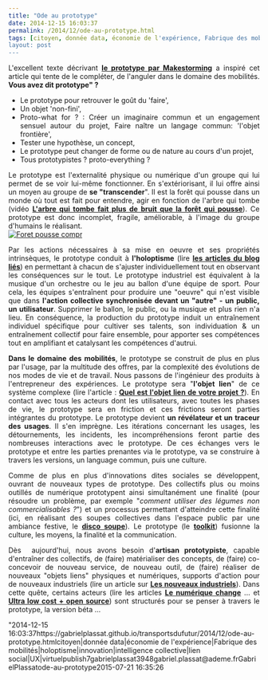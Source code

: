 ```yaml
---
title: "Ode au prototype"
date: 2014-12-15 16:03:37
permalink: /2014/12/ode-au-prototype.html
tags: [citoyen, donnée data, économie de l'expérience, Fabrique des mobilités, holoptisme, innovation, intelligence collective, lien social, UX, virtuel]
layout: post
---
```


<p style="text-align: justify">L'excellent texte décrivant <a href="http://makestorming.com/salon/vous-avez-dit-prototype" target="_blank"><strong>le prototype par Makestorming</strong></a> a inspiré cet article qui tente de le compléter, de l'anguler dans le domaine des mobilités. <strong>Vous avez dit prototype" ?</strong></p> <ul style="text-align: justify"> <li>Le prototype pour retrouver le goût du 'faire',</li> <li>Un objet 'non-fini',</li> <li>Proto-what for ? : Créer un imaginaire commun et un engagement sensuel autour du projet, Faire naître un langage commun: 'l'objet frontière',</li> <li>Tester une hypothèse, un concept,</li> <li>Le prototype peut changer de forme ou de nature au cours d'un projet,</li> <li>Tous prototypistes ? proto-everything ?</li> </ul> <p style="text-align: justify">Le prototype est l'externalité physique ou numérique d'un groupe qui lui permet de se voir lui-même fonctionner. En s'extériorisant, il lui offre ainsi un moyen au groupe de <strong>se "transcender</strong>". Il est la forêt qui pousse dans un monde où tout est fait pour entendre, agir en fonction de l'arbre qui tombe (vidéo <a href="http://noubel.fr/conferences/#quand_l8217arbre_qui_tombe_fait_plus_de_bruit_que_la_fort_qui_pousse8230" target="_blank"><strong>L'arbre qui tombe fait plus de bruit que la forêt qui pousse</strong></a>). Ce prototype est donc incomplet, fragile, améliorable, à l'image du groupe d'humains le réalisant.<br /><a class="asset-img-link" href="https://gabrielplassat.github.io/transportsdufutur/wp-content/uploads/sites/6/old/6a0120a66d2ad4970b01b8d0a991ff970c-pi.jpg"><img alt="Foret pousse compr" border="0" class="asset  asset-image at-xid-6a0120a66d2ad4970b01b8d0a991ff970c img-responsive" src="/wp-content/uploads/sites/6/old/6a0120a66d2ad4970b01b8d0a991ff970c-800wi.jpg" style="margin-left: automargin-right: auto" title="Foret pousse compr" /></a></p>   <!--more-->  <p style="text-align: justify">Par les actions nécessaires à sa mise en oeuvre et ses propriétés intrinsèques, le prototype conduit à <strong>l'holoptisme</strong> (lire <a href="https://gabrielplassat.github.io/transportsdufutur/?s=holoptisme" target="_blank"><strong>les articles du blog liés</strong></a>) en permettant à chacun de s'ajuster individuellement tout en observant les conséquences sur le tout. Le prototype industriel est équivalent à la musique d'un orchestre ou le jeu au ballon d'une équipe de sport. Pour cela, les équipes s'entraînent pour produire une "oeuvre" qui n'est visible que dans <strong>l'action collective synchronisée devant un "autre" - un public, un utilisateur</strong>. Supprimer le ballon, le public, ou la musique et plus rien n'a lieu. En conséquence, la production du prototype induit un entraînement individuel spécifique pour cultiver ses talents, son individuation & un entraînement collectif pour faire ensemble, pour apporter ses compétences tout en amplifiant et catalysant les compétences d'autrui. </p> <p style="text-align: justify"><strong>Dans le domaine des mobilités</strong>, le prototype se construit de plus en plus par l'usage, par la multitude des offres, par la complexité des évolutions de nos modes de vie et de travail. Nous passons de l'ingénieur des produits à l'entrepreneur des expériences. Le prototype sera "<strong>l'objet lien</strong>" de ce système complexe (lire l'article : <a href="https://gabrielplassat.github.io/transportsdufutur/2013/09/quel-est-lobjet-lien-de-votre-projet-la-peur-la-proie-ou-lart-.html" target="_blank"><strong>Quel est l'objet lien de votre projet ?</strong></a>). En contact avec tous les acteurs dont les utilisateurs, avec toutes les phases de vie, le prototype sera en friction et ces frictions seront parties intégrantes du prototype. Le prototype devient <strong>un révélateur et un traceur des usages</strong>. Il s'en imprègne. Les itérations concernant les usages, les détournements, les incidents, les incompréhensions feront partie des nombreuses interactions avec le prototype. De ces échanges vers le prototype et entre les parties prenantes via le prototype, va se construire à travers les versions, un language commun, puis une culture.</p> <p style="text-align: justify">Comme de plus en plus d'innovations dites sociales se développent, ouvrant de nouveaux types de prototype. Des collectifs plus ou moins outillés de numérique prototypent ainsi simultanément une finalité (pour résoudre un problème, par exemple "<em>comment utiliser des légumes non commercialisables ?</em>") et un processus permettant d'atteindre cette finalité (ici, en réalisant des soupes collectives dans l'espace public par une ambiance festive, le <a href="http://discosoupe.org/" target="_blank"><strong>disco soupe</strong></a>). Le prototype (le <a href="http://discosoupe.org/toolkit/" target="_blank"><strong>toolkit</strong></a>) fusionne la culture, les moyens, la finalité et la communication.</p> <p style="text-align: justify">Dès  aujourd'hui, nous avons besoin d'<strong>artisan prototypiste</strong>, capable d'entraîner des collectifs, de (faire) matérialiser des concepts, de (faire) co-concevoir de nouveau service, de nouveau outil, de (faire) réaliser de nouveaux "objets liens" physiques et numériques, supports d'action pour de nouveaux industriels (lire un article sur <a href="https://gabrielplassat.github.io/transportsdufutur/2014/10/ne-plus-vouloir-decider-mais-permettre-simplifier-rendre-possible.html" target="_blank"><strong>Les nouveaux industriels</strong></a>). Dans cette quête, certains acteurs (lire les articles <a href="https://gabrielplassat.github.io/transportsdufutur/2012/08/le-numerique-change-les-modes-de-production-des-objets-et-potentiellement-nos-relations-a-ces-objets.html" target="_blank"><strong>Le numérique change</strong></a> ... et <a href="https://gabrielplassat.github.io/transportsdufutur/2011/05/ultra-low-cost-open-source-la-voie-.html" target="_blank"><strong>Ultra low cost + open source</strong></a>) sont structurés pour se penser à travers le prototype, la version béta ...</p>"2014-12-15 16:03:37https://gabrielplassat.github.io/transportsdufutur/2014/12/ode-au-prototype.htmlcitoyen|donnée data|économie de l'expérience|Fabrique des mobilités|holoptisme|innovation|intelligence collective|lien social|UX|virtuelpublish7gabrielplassat3948gabriel.plassat@ademe.frGabrielPlassatode-au-prototype2015-07-21 16:35:26
